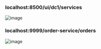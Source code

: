 ### localhost:8500/ui/dc1/services

![image](https://github.com/hayatelallaouy01/Micro-Services-Architecture-Ecom-emsi/assets/123452386/29d50942-1d77-42f1-b478-9309f9e38edf)

### localhost:9999/order-service/orders

![image](https://github.com/hayatelallaouy01/Micro-Services-Architecture-Ecom-emsi/assets/123452386/4488817d-b6aa-41f6-94a1-8d0be6cc6de0)
